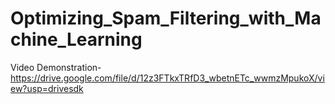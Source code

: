 # Optimizing_Spam_Filtering_with_Machine_Learning

Video Demonstration-https://drive.google.com/file/d/12z3FTkxTRfD3_wbetnETc_wwmzMpukoX/view?usp=drivesdk

